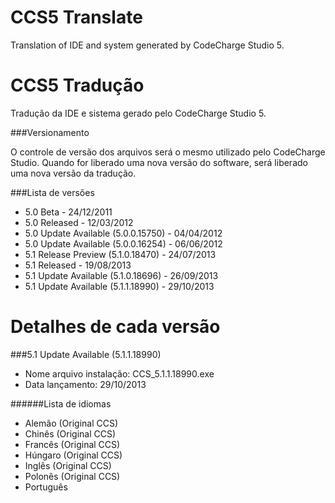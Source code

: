 CCS5 Translate
==============

Translation of IDE and system generated by CodeCharge Studio 5.





CCS5 Tradução
==============

Tradução da IDE e sistema gerado pelo CodeCharge Studio 5.

###Versionamento

O controle de versão dos arquivos será o mesmo utilizado pelo CodeCharge Studio. Quando for liberado uma nova versão do software, será liberado uma nova versão da tradução.

###Lista de versões

* 5.0 Beta - 24/12/2011
* 5.0 Released - 12/03/2012
* 5.0 Update Available (5.0.0.15750) - 04/04/2012
* 5.0 Update Available (5.0.0.16254) - 06/06/2012
* 5.1 Release Preview (5.1.0.18470) - 24/07/2013
* 5.1 Released - 19/08/2013
* 5.1 Update Available (5.1.0.18696) - 26/09/2013
* 5.1 Update Available (5.1.1.18990) - 29/10/2013

Detalhes de cada versão
==============

###5.1 Update Available (5.1.1.18990)

* Nome arquivo instalação: CCS_5.1.1.18990.exe
* Data lançamento: 29/10/2013

######Lista de idiomas
* Alemão (Original CCS)
* Chinês (Original CCS)
* Francês (Original CCS)
* Húngaro (Original CCS)
* Inglês (Original CCS)
* Polonês (Original CCS)
* Português